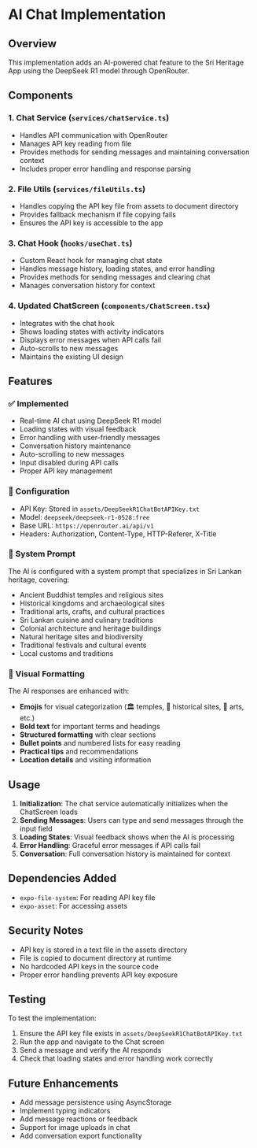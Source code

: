 # AI Chat Implementation

## Overview
This implementation adds an AI-powered chat feature to the Sri Heritage App using the DeepSeek R1 model through OpenRouter.

## Components

### 1. Chat Service (`services/chatService.ts`)
- Handles API communication with OpenRouter
- Manages API key reading from file
- Provides methods for sending messages and maintaining conversation context
- Includes proper error handling and response parsing

### 2. File Utils (`services/fileUtils.ts`)
- Handles copying the API key file from assets to document directory
- Provides fallback mechanism if file copying fails
- Ensures the API key is accessible to the app

### 3. Chat Hook (`hooks/useChat.ts`)
- Custom React hook for managing chat state
- Handles message history, loading states, and error handling
- Provides methods for sending messages and clearing chat
- Manages conversation history for context

### 4. Updated ChatScreen (`components/ChatScreen.tsx`)
- Integrates with the chat hook
- Shows loading states with activity indicators
- Displays error messages when API calls fail
- Auto-scrolls to new messages
- Maintains the existing UI design

## Features

### ✅ Implemented
- Real-time AI chat using DeepSeek R1 model
- Loading states with visual feedback
- Error handling with user-friendly messages
- Conversation history maintenance
- Auto-scrolling to new messages
- Input disabled during API calls
- Proper API key management

### 🔧 Configuration
- API Key: Stored in `assets/DeepSeekR1ChatBotAPIKey.txt`
- Model: `deepseek/deepseek-r1-0528:free`
- Base URL: `https://openrouter.ai/api/v1`
- Headers: Authorization, Content-Type, HTTP-Referer, X-Title

### 🎯 System Prompt
The AI is configured with a system prompt that specializes in Sri Lankan heritage, covering:
- Ancient Buddhist temples and religious sites
- Historical kingdoms and archaeological sites
- Traditional arts, crafts, and cultural practices
- Sri Lankan cuisine and culinary traditions
- Colonial architecture and heritage buildings
- Natural heritage sites and biodiversity
- Traditional festivals and cultural events
- Local customs and traditions

### 🎨 Visual Formatting
The AI responses are enhanced with:
- **Emojis** for visual categorization (🏛️ temples, 🏰 historical sites, 🎨 arts, etc.)
- **Bold text** for important terms and headings
- **Structured formatting** with clear sections
- **Bullet points** and numbered lists for easy reading
- **Practical tips** and recommendations
- **Location details** and visiting information

## Usage

1. **Initialization**: The chat service automatically initializes when the ChatScreen loads
2. **Sending Messages**: Users can type and send messages through the input field
3. **Loading States**: Visual feedback shows when the AI is processing
4. **Error Handling**: Graceful error messages if API calls fail
5. **Conversation**: Full conversation history is maintained for context

## Dependencies Added
- `expo-file-system`: For reading API key file
- `expo-asset`: For accessing assets

## Security Notes
- API key is stored in a text file in the assets directory
- File is copied to document directory at runtime
- No hardcoded API keys in the source code
- Proper error handling prevents API key exposure

## Testing
To test the implementation:
1. Ensure the API key file exists in `assets/DeepSeekR1ChatBotAPIKey.txt`
2. Run the app and navigate to the Chat screen
3. Send a message and verify the AI responds
4. Check that loading states and error handling work correctly

## Future Enhancements
- Add message persistence using AsyncStorage
- Implement typing indicators
- Add message reactions or feedback
- Support for image uploads in chat
- Add conversation export functionality 